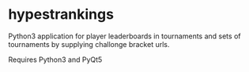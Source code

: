 # hypestrankings
Python3 application for player leaderboards in tournaments and sets of tournaments by supplying challonge bracket urls.

Requires Python3 and PyQt5
